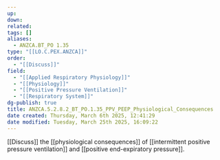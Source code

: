 ```yaml
---
up: 
down: 
related: 
tags: []
aliases:
  - ANZCA.BT_PO 1.35
type: "[[LO.C.PEX.ANZCA]]"
order:
  - "[[Discuss]]"
field:
  - "[[Applied Respiratory Physiology]]"
  - "[[Physiology]]"
  - "[[Positive Pressure Ventilation]]"
  - "[[Respiratory System]]"
dg-publish: true
title: ANZCA.5.2.8.2_BT_PO.1.35_PPV_PEEP_Physiological_Consequences
date created: Thursday, March 6th 2025, 12:41:29
date modified: Tuesday, March 25th 2025, 16:09:22
---
```


[[Discuss]] the [[physiological consequences]] of [[intermittent positive pressure ventilation]] and [[positive end-expiratory pressure]].
